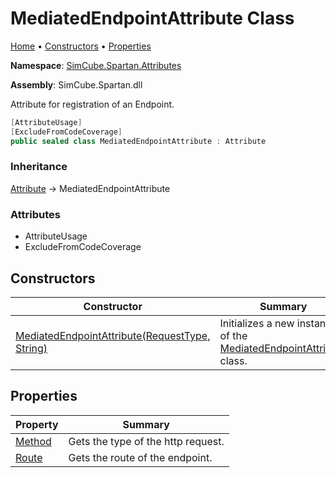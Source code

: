 # MediatedEndpointAttribute Class

[Home](../../../README.md) &#x2022; [Constructors](#constructors) &#x2022; [Properties](#properties)

**Namespace**: [SimCube.Spartan.Attributes](../README.md)

**Assembly**: SimCube\.Spartan\.dll

  
Attribute for registration of an Endpoint\.

```csharp
[AttributeUsage]
[ExcludeFromCodeCoverage]
public sealed class MediatedEndpointAttribute : Attribute
```

### Inheritance

[Attribute](../../../Global/README.md) &#x2192; MediatedEndpointAttribute

### Attributes

* AttributeUsage
* ExcludeFromCodeCoverage

## Constructors

| Constructor | Summary |
| ----------- | ------- |
| [MediatedEndpointAttribute(RequestType, String)](-ctor/README.md) | Initializes a new instance of the [MediatedEndpointAttribute](./README.md) class\. |

## Properties

| Property | Summary |
| -------- | ------- |
| [Method](Method/README.md) | Gets the type of the http request\. |
| [Route](Route/README.md) | Gets the route of the endpoint\. |


